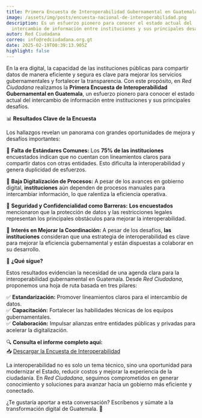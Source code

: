 ```yaml
---
title: Primera Encuesta de Interoperabilidad Gubernamental en Guatemala
image: /assets/img/posts/encuesta-nacional-de-interoperabilidad.png
description: Es un esfuerzo pionero para conocer el estado actual del
  intercambio de información entre instituciones y sus principales desafíos.
autor: Red Ciudadana
correo: info@redciudadana.org.gt
date: 2025-02-19T00:39:13.905Z
highlight: false
---
```

En la era digital, la capacidad de las instituciones públicas para compartir datos de manera eficiente y segura es clave para mejorar los servicios gubernamentales y fortalecer la transparencia. Con este propósito, en *Red Ciudadana* realizamos la **Primera Encuesta de Interoperabilidad Gubernamental en Guatemala**, un esfuerzo pionero para conocer el estado actual del intercambio de información entre instituciones y sus principales desafíos.

📊 **Resultados Clave de la Encuesta**

Los hallazgos revelan un panorama con grandes oportunidades de mejora y desafíos importantes:

🔹 **Falta de Estándares Comunes:** Los **75% de las instituciones** encuestados indican que no cuentan con lineamientos claros para compartir datos con otras entidades. Esto dificulta la interoperabilidad y genera duplicidad de esfuerzos.

🔹 **Baja Digitalización de Procesos:** A pesar de los avances en gobierno digital, **instituciones** aún dependen de procesos manuales para intercambiar información, lo que ralentiza la eficiencia operativa.

🔹 **Seguridad y Confidencialidad como Barreras:** **Los encuestados** mencionaron que la protección de datos y las restricciones legales representan los principales obstáculos para mejorar la interoperabilidad.

🔹 **Interés en Mejorar la Coordinación:** A pesar de los desafíos, **las instituciones** consideran que una estrategia de interoperabilidad es clave para mejorar la eficiencia gubernamental y están dispuestas a colaborar en su desarrollo.

📢 **¿Qué sigue?**

Estos resultados evidencian la necesidad de una agenda clara para la interoperabilidad gubernamental en Guatemala. Desde *Red Ciudadana*, proponemos una hoja de ruta basada en tres pilares:

✅ **Estandarización:** Promover lineamientos claros para el intercambio de datos.\
✅ **Capacitación:** Fortalecer las habilidades técnicas de los equipos gubernamentales.\
✅ **Colaboración:** Impulsar alianzas entre entidades públicas y privadas para acelerar la digitalización.

🔍 **Consulta el informe completo aquí:**\
📥 [Descargar la Encuesta de Interoperabilidad](https://publicaciones.redciudadana.org/2025/1ra-Encuesta-de-Interoperabilidad-Gubernamental-de-Guatemala.pdf)

La interoperabilidad no es solo un tema técnico, sino una oportunidad para modernizar el Estado, reducir costos y mejorar la experiencia de la ciudadanía. En *Red Ciudadana*, seguimos comprometidos en generar conocimiento y soluciones para avanzar hacia un gobierno más eficiente y conectado.

¿Te gustaría aportar a esta conversación? Escríbenos y súmate a la transformación digital de Guatemala. 🚀